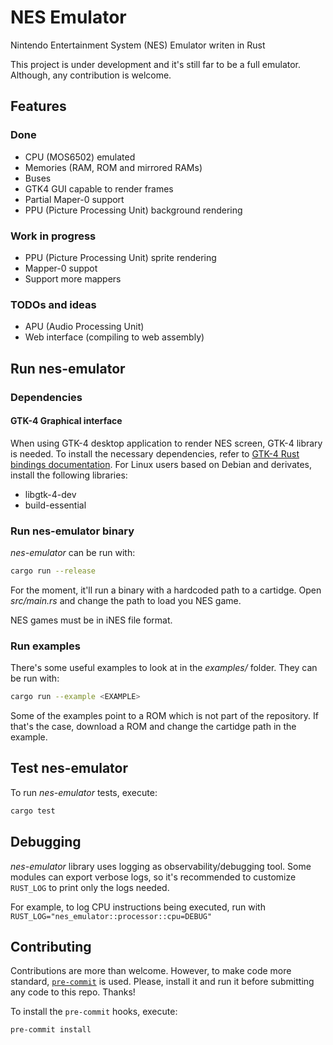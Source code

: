 # NES Emulator

Nintendo Entertainment System (NES) Emulator writen in Rust

This project is under development and it's still far to be a full emulator.
Although, any contribution is welcome.


## Features

### Done

- CPU (MOS6502) emulated
- Memories (RAM, ROM and mirrored RAMs)
- Buses
- GTK4 GUI capable to render frames
- Partial Maper-0 support
- PPU (Picture Processing Unit) background rendering

### Work in progress

- PPU (Picture Processing Unit) sprite rendering
- Mapper-0 suppot
- Support more mappers

### TODOs and ideas

- APU (Audio Processing Unit)
- Web interface (compiling to web assembly)


## Run nes-emulator

### Dependencies

#### GTK-4 Graphical interface

When using GTK-4 desktop application to render NES screen, GTK-4 library is
needed. To install the necessary dependencies, refer to [GTK-4 Rust bindings
documentation](https://gtk-rs.org/gtk4-rs/stable/latest/book/installation.html).
For Linux users based on Debian and derivates, install the following libraries:
- libgtk-4-dev
- build-essential

### Run nes-emulator binary

*nes-emulator* can be run with:
``` bash
cargo run --release
```

For the moment, it'll run a binary with a hardcoded path to a cartidge. Open
*src/main.rs* and change the path to load you NES game.

NES games must be in iNES file format.

### Run examples

There's some useful examples to look at in the *examples/* folder. They can be
run with:
``` bash
cargo run --example <EXAMPLE>
```

Some of the examples point to a ROM which is not part of the repository. If
that's the case, download a ROM and change the cartidge path in the example.


## Test nes-emulator

To run *nes-emulator* tests, execute:

``` bash
cargo test
```


## Debugging

*nes-emulator* library uses logging as observability/debugging tool. Some
modules can export verbose logs, so it's recommended to customize `RUST_LOG` to
print only the logs needed.

For example, to log CPU instructions being executed, run with `RUST_LOG="nes_emulator::processor::cpu=DEBUG"`


## Contributing

Contributions are more than welcome. However, to make code more standard,
[`pre-commit`](https://pre-commit.com/) is used. Please, install it and run it
before submitting any code to this repo. Thanks!

To install the `pre-commit` hooks, execute:

``` shell
pre-commit install
```
